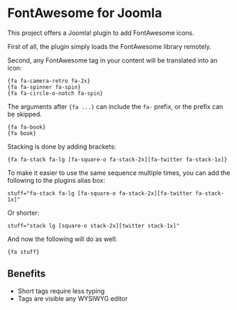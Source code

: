 FontAwesome for Joomla
===============
This project offers a Joomla! plugin to add FontAwesome icons. 

First of all, the plugin simply loads the FontAwesome library remotely.

Second, any FontAwesome tag in your content will be translated into an icon:

    {fa fa-camera-retro fa-2x}
    {fa fa-spinner fa-spin}
    {fa fa-circle-o-notch fa-spin}

The arguments after `{fa ...}` can include the `fa-` prefix, or the prefix can be skipped.

    {fa fa-book}
    {fa book}

Stacking is done by adding brackets:

    {fa fa-stack fa-lg [fa-square-o fa-stack-2x][fa-twitter fa-stack-1x]}

To make it easier to use the same sequence multiple times, you can add the following to the plugins alias box:

    stuff="fa-stack fa-lg [fa-square-o fa-stack-2x][fa-twitter fa-stack-1x]"

Or shorter:

    stuff="stack lg [square-o stack-2x][twitter stack-1x]"

And now the following will do as well:

    {fa stuff}

## Benefits
* Short tags require less typing
* Tags are visible any WYSIWYG editor


